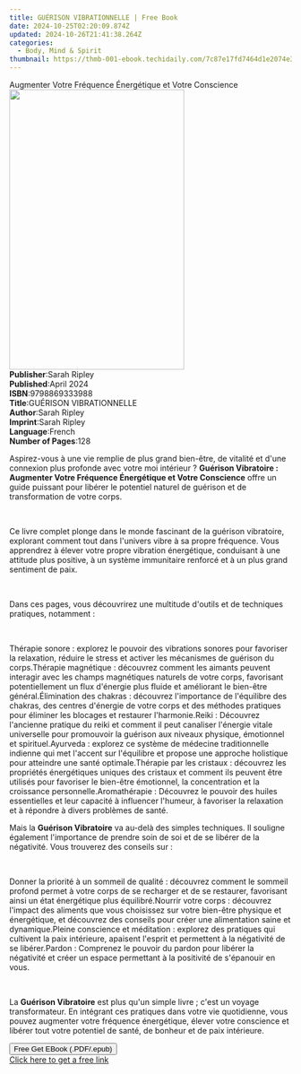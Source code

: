 ```yaml
---
title: GUÉRISON VIBRATIONNELLE | Free Book
date: 2024-10-25T02:20:09.874Z
updated: 2024-10-26T21:41:38.264Z
categories:
  - Body, Mind & Spirit
thumbnail: https://thmb-001-ebook.techidaily.com/7c87e17fd7464d1e2074e38109858d3e81434b4134ff231cf5cda6512a6ca2ed.jpg
---
```

<main id="book-container">
  <div class="flex flex-col">
    <div class="book-brief flex-1 py-6 px-4 sm:p-6 md:py-10 md:px-8">
      <!-- brief-->
      <div class="book-brief-main">
        Augmenter Votre Fréquence Énergétique et Votre Conscience
      </div>
    </div>
    <div
      class="book-meta-info flex-1 grid gap-4 col-start-1 col-end-3 row-start-1 sm:mb-6 sm:grid-cols-4 lg:gap-6 lg:col-start-2 lg:row-end-6 lg:row-span-6 lg:mb-0"
    >
      <div
        class="book-meta-info-left place-content-center mt-4 p-4 text-sm leading-6 col-start-2 col-span-2 dark:text-slate-400"
      >
        <img
          class="w-full h-500 object-cover rounded-lg sm:h-255 sm:col-span-2 lg:col-span-full"
          src="https://img-001-ebook.techidaily.com/fa705de70c31190a81636812f263f212f1b45cd4734bbba0beaeb9ae23a5fe53.jpg"
          alt=""
          width="312"
          height="500"
        />
      </div>
      <div
        class="book-meta-info-right mt-2 col-start-1 row-start-2 col-span-3 self-center"
      >
        <!-- meta data  -->
        <div class="flex flex-col px-4 md:px-8">
          <div class="flex-1">
            <strong>Publisher</strong>:<span class="px-2">Sarah Ripley</span>
          </div>
          <div class="flex-1">
            <strong>Published</strong>:<span class="px-2">April 2024</span>
          </div>
          <div class="flex-1">
            <strong>ISBN</strong>:<span class="px-2">9798869333988</span>
          </div>
          <div class="flex-1">
            <strong>Title</strong>:<span class="px-2"
              >GUÉRISON VIBRATIONNELLE</span
            >
          </div>
          <div class="flex-1">
            <strong>Author</strong>:<span class="px-2">Sarah Ripley</span>
          </div>
          <div class="flex-1">
            <strong>Imprint</strong>:<span class="px-2">Sarah Ripley</span>
          </div>
          <div class="flex-1">
            <strong>Language</strong>:<span class="px-2">French</span>
          </div>
          <div class="flex-1">
            <strong>Number of Pages</strong>:<span class="px-2">128</span>
          </div>
        </div>
      </div>
    </div>
    <div class="book-description flex-1 py-6 px-4 sm:p-6 md:py-10 md:px-8">
      <div class="book-description-main">
        <div accordion-content="" id="description">
          <p>
            Aspirez-vous à une vie remplie de plus grand bien-être, de vitalité
            et d'une connexion plus profonde avec votre moi intérieur ?
            <strong
              >Guérison Vibratoire : Augmenter Votre Fréquence Énergétique et
              Votre Conscience</strong
            >
            offre un guide puissant pour libérer le potentiel naturel de
            guérison et de transformation de votre corps.
          </p>
          <p><br /></p>
          <p>
            Ce livre complet plonge dans le monde fascinant de la guérison
            vibratoire, explorant comment tout dans l'univers vibre à sa propre
            fréquence. Vous apprendrez à élever votre propre vibration
            énergétique, conduisant à une attitude plus positive, à un système
            immunitaire renforcé et à un plus grand sentiment de paix.
          </p>
          <p><br /></p>
          <p>
            Dans ces pages, vous découvrirez une multitude d'outils et de
            techniques pratiques, notamment :
          </p>
          <p><br /></p>
          Thérapie sonore : explorez le pouvoir des vibrations sonores pour
          favoriser la relaxation, réduire le stress et activer les mécanismes
          de guérison du corps.Thérapie magnétique : découvrez comment les
          aimants peuvent interagir avec les champs magnétiques naturels de
          votre corps, favorisant potentiellement un flux d'énergie plus fluide
          et améliorant le bien-être général.Élimination des chakras : découvrez
          l'importance de l'équilibre des chakras, des centres d'énergie de
          votre corps et des méthodes pratiques pour éliminer les blocages et
          restaurer l'harmonie.Reiki : Découvrez l'ancienne pratique du reiki et
          comment il peut canaliser l'énergie vitale universelle pour promouvoir
          la guérison aux niveaux physique, émotionnel et spirituel.Ayurveda :
          explorez ce système de médecine traditionnelle indienne qui met
          l'accent sur l'équilibre et propose une approche holistique pour
          atteindre une santé optimale.Thérapie par les cristaux : découvrez les
          propriétés énergétiques uniques des cristaux et comment ils peuvent
          être utilisés pour favoriser le bien-être émotionnel, la concentration
          et la croissance personnelle.Aromathérapie : Découvrez le pouvoir des
          huiles essentielles et leur capacité à influencer l'humeur, à
          favoriser la relaxation et à répondre à divers problèmes de santé.<br />
          <p>
            Mais la <strong>Guérison Vibratoire</strong> va au-delà des simples
            techniques. Il souligne également l'importance de prendre soin de
            soi et de se libérer de la négativité. Vous trouverez des conseils
            sur :
          </p>
          <p><br /></p>
          Donner la priorité à un sommeil de qualité : découvrez comment le
          sommeil profond permet à votre corps de se recharger et de se
          restaurer, favorisant ainsi un état énergétique plus équilibré.Nourrir
          votre corps : découvrez l'impact des aliments que vous choisissez sur
          votre bien-être physique et énergétique, et découvrez des conseils
          pour créer une alimentation saine et dynamique.Pleine conscience et
          méditation : explorez des pratiques qui cultivent la paix intérieure,
          apaisent l'esprit et permettent à la négativité de se libérer.Pardon :
          Comprenez le pouvoir du pardon pour libérer la négativité et créer un
          espace permettant à la positivité de s'épanouir en vous.
          <p><br /></p>
          <p>
            La <strong>Guérison Vibratoire</strong> est plus qu'un simple livre
            ; c'est un voyage transformateur. En intégrant ces pratiques dans
            votre vie quotidienne, vous pouvez augmenter votre fréquence
            énergétique, élever votre conscience et libérer tout votre potentiel
            de santé, de bonheur et de paix intérieure.
          </p>
        </div>
        <div class="accordion-fader"></div>
      </div>
    </div>
    <div class="book-excerpts flex-1 py-6 px-4 sm:p-6 md:py-10 md:px-8"></div>
    <div
      class="book-about-author flex-1 py-6 px-4 sm:p-6 md:py-10 md:px-8"
    ></div>
    <div class="book-free-get flex-1 py-6 px-4 sm:p-6 md:py-10 md:px-8">
      <button
        id="btn-free-get"
        class="bg-blue-500 hover:bg-blue-700 text-white font-bold py-2 px-4 rounded"
      >
        Free Get EBook (.PDF/.epub)
      </button>
      <div id="countdown-display" class="px-2 text-lg mt-2"></div>
      <a
        id="free-link"
        class="hidden bg-blue-500 hover:bg-blue-700 text-white font-bold py-2 px-4 rounded"
        href="https://www.ebooks.com/en-us/book/211329464/gu-rison-vibrationnelle/sarah-ripley/"
        target="_blank"
        >Click here to get a free link</a
      >
    </div>
    <script>
      let countdownTime = 0;
      let countdownInterval = null;
      document
        .getElementById('btn-free-get')
        .addEventListener('click', startCountdown);
      function startCountdown() {
        countdownTime = new Date().getTime() + 60000 * 3;
        countdownInterval = setInterval(updateCountdown, 1000);
        document.getElementById('btn-free-get').disabled = true;
        document
          .getElementById('btn-free-get')
          .classList.add('bg-gray-500', 'cursor-not-allowed');
      }
      function updateCountdown() {
        let currentTime = new Date().getTime();
        let timeLeft = countdownTime - currentTime;
        let secondsLeft = Math.floor(timeLeft / 1000);
        document.getElementById('countdown-display').innerHTML =
          `Remaining time: ${secondsLeft} seconds.`;
        if (secondsLeft <= 0) {
          clearInterval(countdownInterval);
          document.getElementById('btn-free-get').classList.add('hidden');
          document.getElementById('free-link').classList.remove('hidden');
          document.getElementById('countdown-display').innerHTML = '';
        }
      }
    </script>
  </div>
</main>

<ins class="adsbygoogle"
      style="display:block"
      data-ad-client="ca-pub-7571918770474297"
      data-ad-slot="8358498916"
      data-ad-format="auto"
      data-full-width-responsive="true"></ins>
    